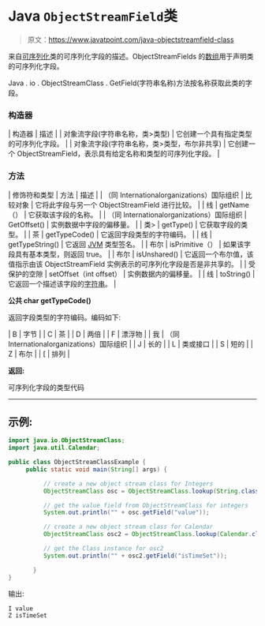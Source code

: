 # Java `ObjectStreamField`类

> 原文：<https://www.javatpoint.com/java-objectstreamfield-class>

来自[可序列化](serialization-in-java)类的可序列化字段的描述。ObjectStreamFields 的[数组](array-in-java)用于声明类的可序列化字段。

Java . io . ObjectStreamClass . GetField(字符串名称)方法按名称获取此类的字段。

### 构造器

| 构造器 | 描述 |
| 对象流字段(字符串名称，类>类型) | 它创建一个具有指定类型的可序列化字段。 |
| 对象流字段(字符串名称，类>类型，布尔非共享) | 它创建一个 ObjectStreamField，表示具有给定名称和类型的可序列化字段。 |

### 方法

| 修饰符和类型 | 方法 | 描述 |
| （同 Internationalorganizations）国际组织 | 比较对象 | 它将此字段与另一个 ObjectStreamField 进行比较。 |
| 线 | getName（） | 它获取该字段的名称。 |
| （同 Internationalorganizations）国际组织 | GetOffset() | 实例数据中字段的偏移量。 |
| 类> | getType() | 它获取字段的类型。 |
| 茶 | getTypeCode() | 它返回字段类型的字符编码。 |
| 线 | getTypeString() | 它返回 [JVM](internal-details-of-jvm) 类型签名。 |
| 布尔 | isPrimitive（） | 如果该字段具有基本类型，则返回 true。 |
| 布尔 | isUnshared() | 它返回一个布尔值，该值指示由该 ObjectStreamField 实例表示的可序列化字段是否是非共享的。 |
| 受保护的空隙 | setOffset（int offset） | 实例数据内的偏移量。 |
| 线 | toString() | 它返回一个描述该字段的[字符串](java-string)。 |

**公共 char getTypeCode()**

返回字段类型的字符编码。编码如下:

| B | 字节 |
| C | 茶 |
| D | 两倍 |
| F | 漂浮物 |
| 我 | （同 Internationalorganizations）国际组织 |
| J | 长的 |
| L | 类或接口 |
| S | 短的 |
| Z | 布尔 |
| [ | 排列 |

**返回:**

可序列化字段的类型代码

* * *

## 示例:

```java
import java.io.ObjectStreamClass;
import java.util.Calendar;

public class ObjectStreamClassExample {
	 public static void main(String[] args) {

	      // create a new object stream class for Integers
	      ObjectStreamClass osc = ObjectStreamClass.lookup(String.class);

	      // get the value field from ObjectStreamClass for integers
	      System.out.println("" + osc.getField("value"));

	      // create a new object stream class for Calendar
	      ObjectStreamClass osc2 = ObjectStreamClass.lookup(Calendar.class);

	      // get the Class instance for osc2
	      System.out.println("" + osc2.getField("isTimeSet"));

	   }
}

```

输出:

```java
I value
Z isTimeSet

```